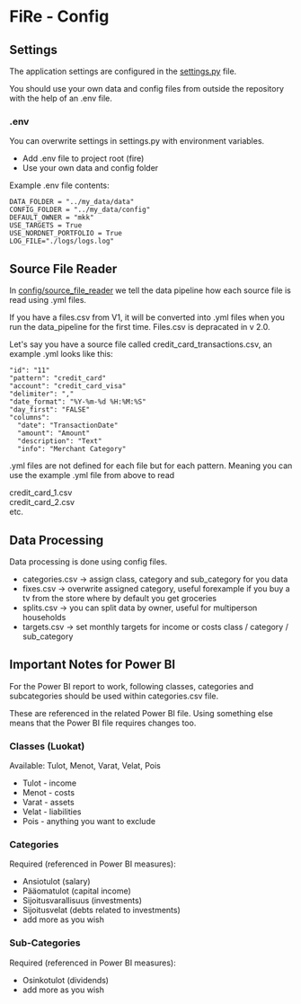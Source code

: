 # FiRe - Config

## Settings

The application settings are configured in the [settings.py](./settings.py) file.

You should use your own data and config files from outside the repository with the help of an .env file.

### .env

You can overwrite settings in settings.py with environment variables.

- Add .env file to project root (fire)
- Use your own data and config folder

Example .env file contents:

```
DATA_FOLDER = "../my_data/data"
CONFIG_FOLDER = "../my_data/config"
DEFAULT_OWNER = "mkk"
USE_TARGETS = True
USE_NORDNET_PORTFOLIO = True
LOG_FILE="./logs/logs.log"
```

## Source File Reader

In [config/source_file_reader](./source_file_reader/) we tell the data pipeline how each source file is read using .yml files.

If you have a files.csv from V1, it will be converted into .yml files when you run the data_pipeline for the first time. Files.csv is depracated in v 2.0.

Let's say you have a source file called credit_card_transactions.csv, an example .yml looks like this:

```
"id": "11"
"pattern": "credit_card"
"account": "credit_card_visa"
"delimiter": ","
"date_format": "%Y-%m-%d %H:%M:%S"
"day_first": "FALSE"
"columns":
  "date": "TransactionDate"
  "amount": "Amount"
  "description": "Text"
  "info": "Merchant Category"
```

.yml files are not defined for each file but for each pattern. Meaning you can use the example .yml file from above to read

credit_card_1.csv\
credit_card_2.csv\
etc.

## Data Processing

Data processing is done using config files.

- categories.csv -> assign class, category and sub_category for you data
- fixes.csv -> overwrite assigned category, useful forexample if you buy a tv from the store where by default you get groceries
- splits.csv -> you can split data by owner, useful for multiperson households
- targets.csv -> set monthly targets for income or costs class / category / sub_category

## Important Notes for Power BI

For the Power BI report to work, following classes, categories and subcategories should be used within categories.csv file.

These are referenced in the related Power BI file. Using something else means that the Power BI file requires changes too.

### Classes (Luokat)

Available: Tulot, Menot, Varat, Velat, Pois

- Tulot - income
- Menot - costs
- Varat - assets
- Velat - liabilities
- Pois - anything you want to exclude

### Categories

Required (referenced in Power BI measures):

- Ansiotulot (salary)
- Pääomatulot (capital income)
- Sijoitusvarallisuus (investments)
- Sijoitusvelat (debts related to investments)
- add more as you wish

### Sub-Categories

Required (referenced in Power BI measures):

- Osinkotulot (dividends)
- add more as you wish
